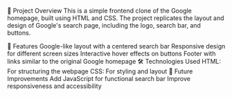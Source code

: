 📌 Project Overview
This is a simple frontend clone of the Google homepage, built using HTML and CSS. The project replicates the layout and design of Google's search page, including the logo, search bar, and buttons.

🚀 Features
Google-like layout with a centered search bar
Responsive design for different screen sizes
Interactive hover effects on buttons
Footer with links similar to the original Google homepage
🛠️ Technologies Used
HTML: For structuring the webpage
CSS: For styling and layout
📌 Future Improvements
Add JavaScript for functional search bar
Improve responsiveness and accessibility
